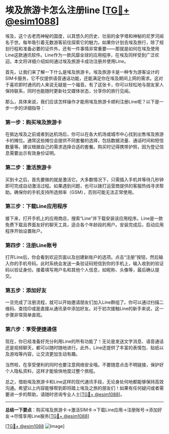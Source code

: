 # 埃及旅游卡怎么注册line [[TG💪+ @esim1088](https://t.me/s/esim1088)]

埃及，这个古老而神秘的国度，以其悠久的历史、壮丽的金字塔和神秘的尼罗河闻名于世。每年吸引着无数游客前往探索它的魅力。如果你计划去埃及旅行，除了规划行程和准备必要的证件外，还有一件事情非常重要——那就是如何在埃及使用Line这款通讯软件。Line作为一款风靡全球的应用程序，在埃及同样受到广泛欢迎。本文将详细介绍如何通过埃及旅游卡成功注册并使用Line。

首先，让我们来了解一下什么是埃及旅游卡。埃及旅游卡是一种专为游客设计的SIM卡服务，它不仅提供语音通话功能，还能满足你在埃及期间上网的需求。这对于喜欢即时通讯的人来说无疑是一个福音。有了这张卡，你可以轻松地与朋友家人保持联系，同时也能随时更新社交媒体状态，分享你的旅行见闻。

那么，具体来说，我们应该怎样操作才能用埃及旅游卡顺利注册Line呢？以下是一步一步的详细指导：

### **第一步：购买埃及旅游卡**
在抵达埃及之前或者到达机场后，你可以在各大机场或城市中心找到出售埃及旅游卡的摊位。通常这些摊位会提供不同套餐的选择，包括数据流量、通话时间和短信数量等。建议根据自己的需求选择合适的套餐。购买时记得携带护照，因为登记信息需要出示有效身份证明。

### **第二步：激活旅游卡**
买到卡之后，首先要做的就是激活它。大多数情况下，只需插入手机并等待几秒钟即可完成自动激活过程。如果遇到问题，也可以拨打运营商提供的客服热线寻求帮助。确保你的手机支持所选频率（GSM），否则可能无法正常使用。

### **第三步：下载Line应用程序**
接下来，打开手机上的应用商店，搜索“Line”并下载安装该应用程序。Line是一款免费下载且界面友好的聊天工具，适合各个年龄段的用户。安装完成后，启动应用程序开始设置账户。

### **第四步：注册Line账号**
打开Line后，你会看到欢迎页面以及创建新账户的选项。点击“注册”按钮，然后输入你的手机号码。此时系统会发送一条验证码短信到你的手机上，输入收到的验证码以验证身份。接着填写用户名和其他个人信息，如昵称、头像等，最后确认提交。

### **第五步：添加好友**
一旦完成了注册流程，就可以开始邀请朋友们加入Line群组了。你可以通过扫描二维码、查找ID或是直接从通讯录中添加好友。对于初次接触Line的新手来说，这一步骤非常简单直观。

### **第六步：享受便捷通信**
现在，你已经准备好充分利用Line的所有功能了！无论是发送文字消息、语音通话还是视频聊天，都可以随时随地进行。此外，Line还提供了丰富的表情包、贴纸以及游戏等内容，让交流更加生动有趣。

当然啦，在享受便利的同时也要注意网络安全哦。不要随意点击不明链接，保护好个人隐私资料，这样才能愉快地度过整个旅程。

总之，借助埃及旅游卡和Line这样的现代通讯手段，无论身处何地都能够保持高效沟通。希望以上内容能够帮到即将踏上埃及之旅的朋友们！如果有任何疑问或者需要进一步的帮助，请随时咨询专业人士[[TG💪+ @esim1088](https://t.me/s/esim1088)]。

---

**总结一下要点**：购买埃及旅游卡→激活SIM卡→下载Line应用→注册账号→添加好友→尽情享用Line服务[[TG💪+ @esim1088](https://t.me/s/esim1088)]

[[TG💪+ @esim1088](https://t.me/s/esim1088) ![Image](https://i.postimg.cc/4NQfJmqS/Snipaste-2025-05-13-00-14-12.png)]